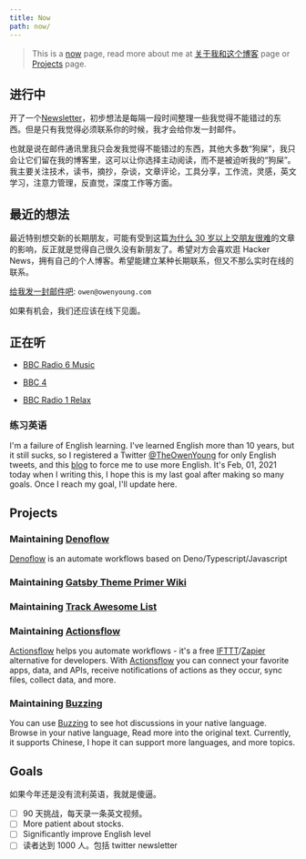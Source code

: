 ```yaml
---
title: Now
path: now/
---
```


> This is a [now](https://nownownow.com/about) page, read more about me at [关于我和这个博客](/content/pages/about.md) page or [Projects](/content/projects.md) page.

## 进行中

开了一个[Newsletter](https://digests.owenyoung.com/)，初步想法是每隔一段时间整理一些我觉得不能错过的东西。但是只有我觉得必须联系你的时候，我才会给你发一封邮件。

也就是说在邮件通讯里我只会发我觉得不能错过的东西，其他大多数“狗屎”，我只会让它们留在我的博客里，这可以让你选择主动阅读，而不是被迫听我的“狗屎”。我主要关注技术，读书，摘抄，杂谈，文章评论，工具分享，工作流，灵感，英文学习，注意力管理，反直觉，深度工作等方面。

## 最近的想法

最近特别想交新的长期朋友，可能有受到这篇[为什么 30 岁以上交朋友很难](https://www.nytimes.com/2012/07/15/fashion/the-challenge-of-making-friends-as-an-adult.html)的文章的影响，反正就是觉得自己很久没有新朋友了。希望对方会喜欢逛 Hacker News，拥有自己的个人博客。希望能建立某种长期联系，但又不那么实时在线的联系。

[给我发一封邮件吧](mailto:owen@owenyoung.com): `owen@owenyoung.com`

如果有机会，我们还应该在线下见面。

## 正在听

- [BBC Radio 6 Music](https://www.bbc.co.uk/sounds/play/live:bbc_6music)

- [BBC 4](https://www.bbc.co.uk/sounds/play/live:bbc_radio_fourfm)

- [BBC Radio 1 Relax](https://www.bbc.co.uk/sounds/play/live:bbc_radio_one_relax)

### 练习英语

I'm a failure of English learning. I've learned English more than 10 years, but it still sucks, so I registered a Twitter [@TheOwenYoung](https://twitter.com/TheOwenYoung) for only English tweets, and this [blog](https://blog.owenyoung.com) to force me to use more English. It's Feb, 01, 2021 today when I writing this, I hope this is my last goal after making so many goals. Once I reach my goal, I'll update here.

## Projects

### Maintaining [Denoflow](https://github.com/denoflow/denoflow)

[Denoflow](https://github.com/denoflow/denoflow) is an automate workflows based on Deno/Typescript/Javascript

### Maintaining [Gatsby Theme Primer Wiki](https://github.com/theowenyoung/gatsby-theme-primer-wiki)

### Maintaining [Track Awesome List](https://www.trackawesomelist.com)

### Maintaining [Actionsflow](https://github.com/actionsflow/actionsflow)

[Actionsflow](https://github.com/actionsflow/actionsflow) helps you automate workflows - it's a free [IFTTT](https://ifttt.com/)/[Zapier](https://zapier.com/) alternative for developers. With [Actionsflow](https://github.com/actionsflow/actionsflow) you can connect your favorite apps, data, and APIs, receive notifications of actions as they occur, sync files, collect data, and more.

### Maintaining [Buzzing](https://www.buzzing.cc/)

You can use [Buzzing](https://www.buzzing.cc/) to see hot discussions in your native language. Browse in your native language, Read more into the original text. Currently, it supports Chinese, I hope it can support more languages, and more topics.

## Goals

如果今年还是没有流利英语，我就是傻逼。

- [ ] 90 天挑战，每天录一条英文视频。
- [ ] More patient about stocks.
- [ ] Significantly improve English level
- [ ] 读者达到 1000 人。包括 twitter newsletter
